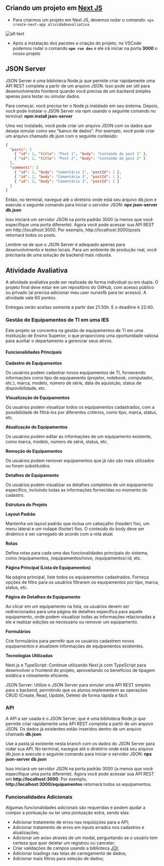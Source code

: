 ## Criando um projeto em [Next JS](https://nextjs.org/)

- Para criarmos um projeto em Next JS, devemos rodar o comando: `npx create-next-app atividadeavaliativa`

![alt text](image.png)

- Após a instalação dos pacotes e criação do projeto, no VSCode podemos rodar o comando **`npm run dev`** e ele irá iniciar na porta **3000** o nosso projeto

## JSON Server

JSON Server é uma biblioteca Node.js que permite criar rapidamente uma API REST completa a partir de um arquivo JSON. Isso pode ser útil para desenvolvimento frontend quando você precisa de um backend simples apenas para testar ou simular dados.

Para começar, você precisa ter o Node.js instalado em seu sistema. Depois, você pode instalar o JSON Server via npm usando o seguinte comando no terminal: **npm install json-server**

Uma vez instalado, você pode criar um arquivo JSON com os dados que deseja simular como seu "banco de dados". Por exemplo, você pode criar um arquivo chamado db.json com o seguinte conteúdo:

```json
{
  "posts": [
    { "id": 1, "title": "Post 1", "body": "Conteúdo do post 1" },
    { "id": 2, "title": "Post 2", "body": "Conteúdo do post 2" }
  ],
  "comments": [
    { "id": 1, "body": "Comentário 1", "postId": 1 },
    { "id": 2, "body": "Comentário 2", "postId": 1 },
    { "id": 3, "body": "Comentário 3", "postId": 2 }
  ]
}
```

Então, no terminal, navegue até o diretório onde está seu arquivo db.json e execute o seguinte comando para iniciar o servidor JSON: **npx json-server db.json**

Isso iniciará um servidor JSON na porta padrão 3000 (a menos que você especifique uma porta diferente). Agora você pode acessar sua API REST em http://localhost:3000. Por exemplo, http://localhost:3000/posts retornará todos os posts.

Lembre-se de que o JSON Server é adequado apenas para desenvolvimento e testes locais. Para um ambiente de produção real, você precisaria de uma solução de backend mais robusta.

## Atividade Avaliativa

A atividade avaliativa pode ser realizada de forma individual ou em dupla. O projeto final deve estar em um repositório do GitHub, com acesso público ou privado (aí precisa adicionar meu user nunesfb para ter acesso). A atividade vale 60 pontos.

Entregas serão aceitas somente a partir das 21:30h. E o deadline é 22:40.

### Gestão de Equipamentos de TI em uma IES

Este projeto se concentra na gestão de equipamentos de TI em uma Instituição de Ensino Superior, o que proporciona uma oportunidade valiosa para auxiliar o departamento a gerenciar seus ativos.

#### Funcionalidades Principais

**Cadastro de Equipamentos**

Os usuários podem cadastrar novos equipamentos de TI, fornecendo informações como tipo de equipamento (projetor, notebook, computador, etc.), marca, modelo, número de série, data de aquisição, status de disponibilidade, etc.

**Visualização de Equipamentos**

Os usuários podem visualizar todos os equipamentos cadastrados, com a possibilidade de filtrá-los por diferentes critérios, como tipo, marca, status, etc.

**Atualização de Equipamentos**

Os usuários podem editar as informações de um equipamento existente, como marca, modelo, número de série, status, etc.

**Remoção de Equipamentos**

Os usuários podem remover equipamentos que já não são mais utilizados ou foram substituídos.

**Detalhes de Equipamento**

Os usuários podem visualizar os detalhes completos de um equipamento específico, incluindo todas as informações fornecidas no momento do cadastro.

**Estrutura do Projeto**

**Layout Padrão**

Mantenha um layout padrão que inclua um cabeçalho (header) fixo, um menu lateral e um rodapé (footer) fixo. O conteúdo do body deve ser dinâmico e ser carregado de acordo com a rota atual.

**Rotas**

Defina rotas para cada uma das funcionalidades principais do sistema, como /equipamentos, /equipamentos/novo, /equipamentos/:id, etc.

**Página Principal (Lista de Equipamentos)**

Na página principal, liste todos os equipamentos cadastrados. Forneça opções de filtro para os usuários filtrarem os equipamentos por tipo, marca, status, etc.

**Página de Detalhes de Equipamento**

Ao clicar em um equipamento na lista, os usuários devem ser redirecionados para uma página de detalhes específica para aquele equipamento, onde podem visualizar todas as informações relacionadas a ele e realizar edições se necessário ou remover um equipamento.

**Formulários**

Crie formulários para permitir que os usuários cadastrem novos equipamentos e atualizem informações de equipamentos existentes.

**Tecnologias Utilizadas**

Next.js e TypeScript: Continue utilizando Next.js com TypeScript para desenvolver o frontend do projeto, aproveitando os benefícios de tipagem estática e roteamento eficiente.

JSON Server: Utilize o JSON Server para simular uma API REST simples para o backend, permitindo que os alunos implementem as operações CRUD (Create, Read, Update, Delete) de forma rápida e fácil.

### API

A API a ser usada é o JSON Server, que é uma biblioteca Node.js que permite criar rapidamente uma API REST completa a partir de um arquivo JSON. Os dados já existentes estão inseridos dentro de um arquivo chamado **db.json**.

Use a pasta já existente nesta branch com os dados do JSON Server para rodar sua API. No terminal, navegue até o diretório onde está seu arquivo db.json e execute o seguinte comando para iniciar o servidor JSON: **npx json-server db.json**

Isso iniciará um servidor JSON na porta padrão 3000 (a menos que você especifique uma porta diferente). Agora você pode acessar sua API REST em **http://localhost:3000**. Por exemplo, **http://localhost:3000/equipamentos** retornará todos os equipamentos.

### Funcionalidades Adicionais

Algumas funcionalidades adicionais são requeridas e podem ajudar a compor a pontuação ou ter uma pontuação extra, sendo elas:

- Adicionar tratamento de erros nas requisições para a API;
- Adicionar tratamento de erros em inputs errados nos cadastros e atualizações;
- Adicionar um aviso através de um modal, perguntando se o usuário tem certeza que quer deletar um registrou ou cancelar;
- Criar validações de campos usando a biblioteca [JOI](https://joi.dev/api/?v=17.12.3);
- Adicionar loadings nas telas de carregamento de dados;
- Adicionar mais filtros para seleção de dados;
